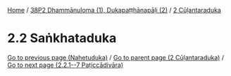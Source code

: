 
[Home](/) / [38P2 Dhammānuloma (1), Dukapaṭṭhānapāḷi (2)](../../38P2.md) / [2 Cūḷantaraduka](../2.md)

# 2.2 Saṅkhataduka


[Go to previous page (Nahetuduka)](2.1/2.1.7/2.1.7.4/Nahetuduka.md) / [Go to parent page (2 Cūḷantaraduka)](../2.md) / [Go to next page (2.2.1--7 Paṭiccādivāra)](2.2/2.2.1--7.md)


